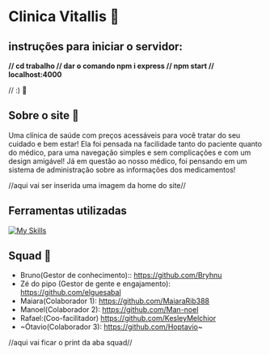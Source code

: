 # Clinica Vitallis 🏥

## **instruções para iniciar o servidor:**
**// cd trabalho // dar o comando npm i express // npm start // localhost:4000**

// :) 💬 

## **Sobre o site 💊**
Uma clínica de saúde com preços acessáveis para você tratar do seu cuidado e bem estar! Ela foi pensada na facilidade tanto do paciente quanto do médico, para uma navegação simples e sem complicações e com um design amigável! 
 Já em questão ao nosso médico, foi pensando em um sistema de administração sobre as informações dos medicamentos!


//aqui vai ser inserida uma imagem da home do site//


## **Ferramentas utilizadas**
 [![My Skills](https://skillicons.dev/icons?i=html,css,nodejs,mysql)](https://skillicons.dev)

## **Squad 🤝**

- Bruno(Gestor de conhecimento):: https://github.com/Bryhnu
- Zé do pipo (Gestor de gente e engajamento): https://github.com/elguesabal
- Maiara(Colaborador 1): https://github.com/MaiaraRib388
- Manoel(Colaborador 2): https://github.com/Man-noel
- Rafael:(Coo-facilitador) https://github.com/KesleyMelchior
- ~Ótavio(Colaborador 3): https://github.com/Hoptavio~

//aqui vai ficar o print da aba squad//
